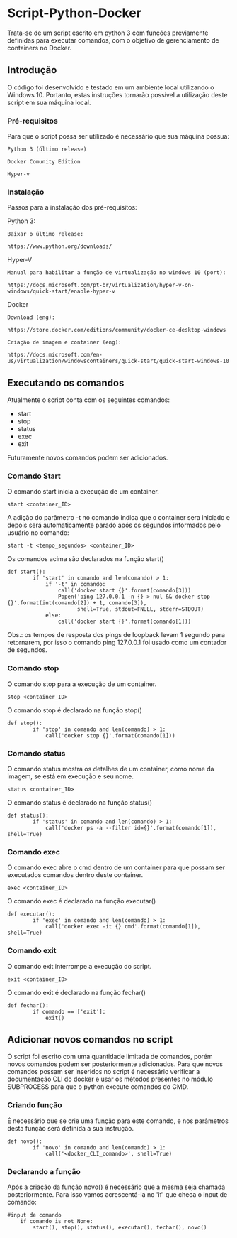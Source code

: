 # Script-Python-Docker

Trata-se de um script escrito em python 3 com funções previamente definidas para executar comandos, com o objetivo de gerenciamento de containers no Docker.

## Introdução

O código foi desenvolvido e testado em um ambiente local utilizando o Windows 10. Portanto, estas instruções tornarão possível a utilização deste script em sua máquina local.

### Pré-requisitos

Para que o script possa ser utilizado é necessário que sua máquina possua:

```
Python 3 (último release)
```
```
Docker Comunity Edition
```
```
Hyper-v
```

### Instalação

Passos para a instalação dos pré-requisitos:

Python 3:

```
Baixar o último release:

https://www.python.org/downloads/
```

Hyper-V
```
Manual para habilitar a função de virtualização no windows 10 (port):

https://docs.microsoft.com/pt-br/virtualization/hyper-v-on-windows/quick-start/enable-hyper-v
```

Docker

```
Download (eng):

https://store.docker.com/editions/community/docker-ce-desktop-windows
```
```
Criação de imagem e container (eng):

https://docs.microsoft.com/en-us/virtualization/windowscontainers/quick-start/quick-start-windows-10
```
## Executando os comandos

Atualmente o script conta com os seguintes comandos: 
* start
* stop
* status
* exec
* exit

Futuramente novos comandos podem ser adicionados.

### Comando Start

O comando start inicia a execução de um container.

```
start <container_ID>
```
A adição do parâmetro -t no comando indica que o container sera iniciado e depois será automaticamente parado após os segundos informados pelo usuário no comando:

```
start -t <tempo_segundos> <container_ID>
```

Os comandos acima são declarados na função start()
```
def start():
        if 'start' in comando and len(comando) > 1:
            if '-t' in comando:
                call('docker start {}'.format(comando[3]))
                Popen('ping 127.0.0.1 -n {} > nul && docker stop {}'.format(int(comando[2]) + 1, comando[3]),
                      shell=True, stdout=FNULL, stderr=STDOUT)
            else:
                call('docker start {}'.format(comando[1]))
```
Obs.: os tempos de resposta dos pings de loopback levam 1 segundo para retornarem, por isso o comando ping 127.0.0.1 foi usado como um contador de segundos.

### Comando stop

O comando stop para a execução de um container.

```
stop <container_ID>
```

O comando stop é declarado na função stop()
```
def stop():
        if 'stop' in comando and len(comando) > 1:
            call('docker stop {}'.format(comando[1]))
```
### Comando status

O comando status mostra os detalhes de um container, como nome da imagem, se está em execução e seu nome.

```
status <container_ID>
```

O comando status é declarado na função status()
```
def status():
        if 'status' in comando and len(comando) > 1:
            call('docker ps -a --filter id={}'.format(comando[1]), shell=True)
```
 
 ### Comando exec

O comando exec abre o cmd dentro de um container para que possam ser executados comandos dentro deste container.

```
exec <container_ID>
```

O comando exec é declarado na função executar()
```
def executar():
        if 'exec' in comando and len(comando) > 1:
            call('docker exec -it {} cmd'.format(comando[1]), shell=True)
```            
 ### Comando exit

O comando exit interrompe a execução do script.

```
exit <container_ID>
```

O comando exit é declarado na função fechar()
```
def fechar():
        if comando == ['exit']:
            exit()
```

## Adicionar novos comandos no script

O script foi escrito com uma quantidade limitada de comandos, porém novos comandos podem ser posteriormente adicionados. Para que novos comandos possam ser inseridos no script é necessário verificar a documentação CLI do docker e usar os métodos presentes no módulo SUBPROCESS para que o python execute comandos do CMD.

### Criando função

É necessário que se crie uma função para este comando, e nos parâmetros desta função será definida a sua instrução.
```
def novo():
        if 'novo' in comando and len(comando) > 1:
            call('<docker_CLI_comando>', shell=True)
```
### Declarando a função

Após a criação da função novo() é necessário que a mesma seja chamada posteriormente. Para isso vamos acrescentá-la no 'if' que checa o input de comando:

```
#input de comando
    if comando is not None:
        start(), stop(), status(), executar(), fechar(), novo()
```
